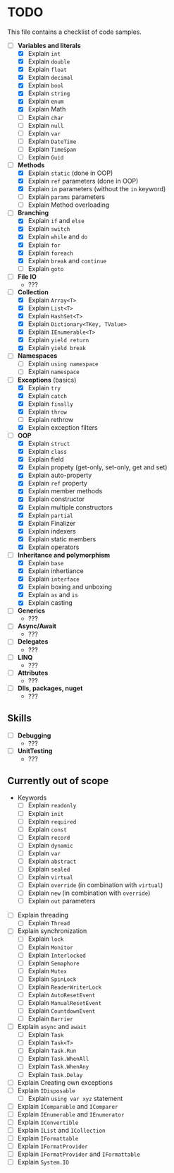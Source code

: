 ﻿# TODO

This file contains a checklist of code samples.

- [ ] **Variables and literals**
  - [x] Explain `int`
  - [x] Explain `double`
  - [x] Explain `float`
  - [x] Explain `decimal`
  - [x] Explain `bool`
  - [x] Explain `string`
  - [x] Explain `enum`
  - [x] Explain Math
  - [ ] Explain `char`
  - [ ] Explain `null`
  - [ ] Explain `var`
  - [ ] Explain `DateTime`
  - [ ] Explain `TimeSpan`
  - [ ] Explain `Guid`
- [ ] **Methods**
  - [x] Explain `static` (done in OOP)
  - [x] Explain `ref` parameters (done in OOP)
  - [x] Explain `in` parameters (without the `in` keyword)
  - [ ] Explain `params` parameters
  - [ ] Explain Method overloading
- [ ] **Branching**
  - [x] Explain `if` and `else`
  - [x] Explain `switch`
  - [x] Explain `while` and `do`
  - [x] Explain `for`
  - [x] Explain `foreach`
  - [x] Explain `break` and `continue`
  - [ ] Explain `goto`
- [ ] **File IO**
  - ???
- [ ] **Collection**
  - [x] Explain `Array<T>`
  - [x] Explain `List<T>`
  - [x] Explain `HashSet<T>`
  - [x] Explain `Dictionary<TKey, TValue>`
  - [x] Explain `IEnumerable<T>`
  - [x] Explain `yield return`
  - [x] Explain `yield break`
- [ ] **Namespaces**
  - [ ] Explain `using namespace`
  - [ ] Explain `namespace`
- [ ] **Exceptions** (basics)
  - [x] Explain `try`
  - [x] Explain `catch`
  - [x] Explain `finally`
  - [x] Explain `throw`
  - [ ] Explain rethrow
  - [x] Explain exception filters
- [ ] **OOP**
  - [x] Explain `struct`
  - [x] Explain `class`
  - [x] Explain field
  - [x] Explain propety (get-only, set-only, get and set)
  - [x] Explain auto-property
  - [x] Explain `ref` property
  - [x] Explain member methods
  - [x] Explain constructor
  - [x] Explain multiple constructors
  - [x] Explain `partial`
  - [x] Explain Finalizer
  - [x] Explain indexers
  - [x] Explain static members
  - [x] Explain operators 
- [ ] **Inheritance and polymorphism**
  - [x] Explain `base`
  - [x] Explain inhertiance
  - [x] Explain `interface`
  - [x] Explain boxing and unboxing
  - [x] Explain `as` and `is`
  - [x] Explain casting
- [ ] **Generics**
  - ???
- [ ] **Async/Await**
  - ???
- [ ] **Delegates**
  - ???
- [ ] **LINQ**
  - ???
- [ ] **Attributes**
  - ???
- [ ] **Dlls, packages, nuget**
  - ???

## Skills

- [ ] **Debugging**
  - ??? 
- [ ] **UnitTesting**
  - ???

## Currently out of scope
- Keywords
  - [ ] Explain `readonly`
  - [ ] Explain `init`
  - [ ] Explain `required`
  - [ ] Explain `const`
  - [ ] Explain `record`
  - [ ] Explain `dynamic`
  - [ ] Explain `var`
  - [ ] Explain `abstract`
  - [ ] Explain `sealed`
  - [ ] Explain `virtual`
  - [ ] Explain `override` (in combination with `virtual`)
  - [ ] Explain `new` (in combination with `override`)
  - [ ] Explain `out` parameters
- [ ] Explain threading
  - [ ] Explain `Thread`
- [ ] Explain synchronization
  - [ ] Explain `lock`
  - [ ] Explain `Monitor`
  - [ ] Explain `Interlocked`
  - [ ] Explain `Semaphore`
  - [ ] Explain `Mutex`
  - [ ] Explain `SpinLock`
  - [ ] Explain `ReaderWriterLock`
  - [ ] Explain `AutoResetEvent`
  - [ ] Explain `ManualResetEvent`
  - [ ] Explain `CountdownEvent`
  - [ ] Explain `Barrier`
- [ ] Explain `async` and `await`
  - [ ] Explain `Task`
  - [ ] Explain `Task<T>`
  - [ ] Explain `Task.Run`
  - [ ] Explain `Task.WhenAll`
  - [ ] Explain `Task.WhenAny`
  - [ ] Explain `Task.Delay`
- [ ] Explain Creating own exceptions
- [ ] Explain `IDisposable`
  - [ ] Explain `using var xyz` statement
- [ ] Explain `IComparable` and `IComparer`
- [ ] Explain `IEnumerable` and `IEnumerator`
- [ ] Explain `IConvertible`
- [ ] Explain `IList` and `ICollection`
- [ ] Explain `IFormattable`
- [ ] Explain `IFormatProvider`
- [ ] Explain `IFormatProvider` and `IFormattable`
- [ ] Explain `System.IO`
